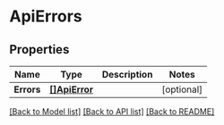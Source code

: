 # ApiErrors

## Properties

Name | Type | Description | Notes
------------ | ------------- | ------------- | -------------
**Errors** | [**[]ApiError**](ApiError.md) |  |[optional] 

[[Back to Model list]](../README.md#documentation-for-models) [[Back to API list]](../README.md#documentation-for-api-endpoints) [[Back to README]](../README.md)


